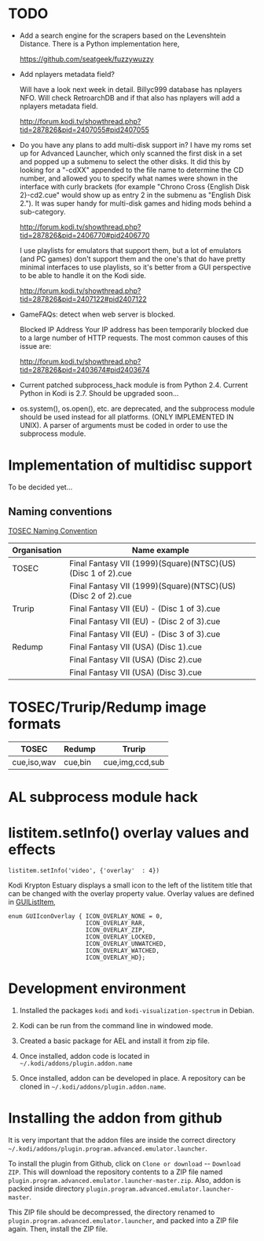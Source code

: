 # TODO #

 * Add a search engine for the scrapers based on the Levenshtein Distance. There is a Python
   implementation here,
 
   https://github.com/seatgeek/fuzzywuzzy

 * Add nplayers metadata field?
 
   Will have a look next week in detail. Billyc999 database has nplayers NFO. Will check RetroarchDB 
   and if that also has nplayers will add a nplayers metadata field. 
   
   http://forum.kodi.tv/showthread.php?tid=287826&pid=2407055#pid2407055

 * Do you have any plans to add multi-disk support in? I have my roms set up for Advanced Launcher, 
   which only scanned the first disk in a set and popped up a submenu to select the other disks. It 
   did this by looking for a "-cdXX" appended to the file name to determine the CD number, and 
   allowed you to specify what names were shown in the interface with curly brackets (for example 
   "Chrono Cross {English Disk 2}-cd2.cue" would show up as entry 2 in the submenu as "English Disk 2."). 
   It was super handy for multi-disk games and hiding mods behind a sub-category.

   http://forum.kodi.tv/showthread.php?tid=287826&pid=2406770#pid2406770
 
   I use playlists for emulators that support them, but a lot of emulators (and PC games) don't 
   support them and the one's that do have pretty minimal interfaces to use playlists, so it's better 
   from a GUI perspective to be able to handle it on the Kodi side. 
 
   http://forum.kodi.tv/showthread.php?tid=287826&pid=2407122#pid2407122
 
 * GameFAQs: detect when web server is blocked.
 
   Blocked IP Address
   Your IP address has been temporarily blocked due to a large number of HTTP requests. The most 
   common causes of this issue are:
 
   http://forum.kodi.tv/showthread.php?tid=287826&pid=2403674#pid2403674

 * Current patched subprocess_hack module is from Python 2.4. Current Python in Kodi is 2.7. Should
   be upgraded soon...

 * os.system(), os.open(), etc. are deprecated, and the subprocess module should be used instead
   for all platforms. (ONLY IMPLEMENTED IN UNIX). A parser of arguments must be coded in order to
   use the subprocess module.


# Implementation of multidisc support #

To be decided yet...

## Naming conventions ##

[TOSEC Naming Convention]

[TOSEC Naming Convention]: http://www.tosecdev.org/tosec-naming-convention

 Organisation | Name example                                                |
--------------|-------------------------------------------------------------|
 TOSEC        | Final Fantasy VII (1999)(Square)(NTSC)(US)(Disc 1 of 2).cue |
              | Final Fantasy VII (1999)(Square)(NTSC)(US)(Disc 2 of 2).cue |
 Trurip       | Final Fantasy VII (EU) - (Disc 1 of 3).cue                  |
              | Final Fantasy VII (EU) - (Disc 2 of 3).cue                  |
              | Final Fantasy VII (EU) - (Disc 3 of 3).cue                  |
 Redump       | Final Fantasy VII (USA) (Disc 1).cue                        |
              | Final Fantasy VII (USA) (Disc 2).cue                        |
              | Final Fantasy VII (USA) (Disc 3).cue                        |


# TOSEC/Trurip/Redump image formats #

 TOSEC       | Redump  | Trurip          |
-------------|---------|-----------------|
 cue,iso,wav | cue,bin | cue,img,ccd,sub |


# AL subprocess module hack #


# listitem.setInfo() overlay values and effects #

`listitem.setInfo('video', {'overlay'  : 4})`

Kodi Krypton Estuary displays a small icon to the left of the listitem title that can be changed
with the overlay property value. Overlay values are defined in [GUIListItem],

```
enum GUIIconOverlay { ICON_OVERLAY_NONE = 0,
                      ICON_OVERLAY_RAR,
                      ICON_OVERLAY_ZIP,
                      ICON_OVERLAY_LOCKED,
                      ICON_OVERLAY_UNWATCHED,
                      ICON_OVERLAY_WATCHED,
                      ICON_OVERLAY_HD};
```

[setInfo]: http://mirrors.xbmc.org/docs/python-docs/16.x-jarvis/xbmcgui.html#ListItem-setInfo
[GUIListItem]: https://github.com/cisco-open-source/kodi/blob/master/xbmc/guilib/GUIListItem.h


# Development environment #

  1. Installed the packages `kodi` and `kodi-visualization-spectrum` in Debian.

  2. Kodi can be run from the command line in windowed mode.

  3. Created a basic package for AEL and install it from zip file.

  4. Once installed, addon code is located in `~/.kodi/addons/plugin.addon.name`

  5. Once installed, addon can be developed in place. A repository can be cloned in
     `~/.kodi/addons/plugin.addon.name`.


# Installing the addon from github #

It is very important that the addon files are inside the correct directory
`~/.kodi/addons/plugin.program.advanced.emulator.launcher`.

To install the plugin from Github, click on `Clone or download` -- `Download ZIP`.
This will download the repository contents to a ZIP file named
`plugin.program.advanced.emulator.launcher-master.zip`. Also, addon is
packed inside directory `plugin.program.advanced.emulator.launcher-master`.

This ZIP file should be decompressed, the directory renamed to
`plugin.program.advanced.emulator.launcher`, and packed into a ZIP file again.
Then, install the ZIP file.
